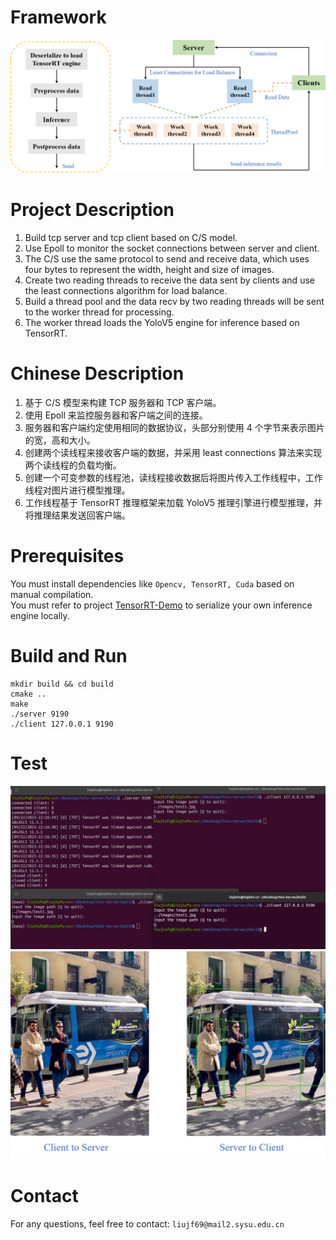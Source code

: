 # Framework
<div align=center>
<img src="https://github.com/liujf69/YoloV5-Server/blob/main/framework.png"/>
</div>

# Project Description
1. Build tcp server and tcp client based on C/S model. <br />
2. Use Epoll to monitor the socket connections between server and client. <br />
3. The C/S use the same protocol to send and receive data, which uses four bytes to represent the width, height and size of images. <br />
4. Create two reading threads to receive the data sent by clients and use the least connections algorithm for load balance. <br />
5. Build a thread pool and the data recv by two reading threads will be sent to the worker thread for processing. <br />
6. The worker thread loads the YoloV5 engine for inference based on TensorRT. <br />

# Chinese Description
1. 基于 C/S 模型来构建 TCP 服务器和 TCP 客户端。<br />
2. 使用 Epoll 来监控服务器和客户端之间的连接。<br />
3. 服务器和客户端约定使用相同的数据协议，头部分别使用 4 个字节来表示图片的宽，高和大小。<br />
4. 创建两个读线程来接收客户端的数据，并采用 least connections 算法来实现两个读线程的负载均衡。<br />
5. 创建一个可变参数的线程池，读线程接收数据后将图片传入工作线程中，工作线程对图片进行模型推理。<br />
6. 工作线程基于 TensorRT 推理框架来加载 YoloV5 推理引擎进行模型推理，并将推理结果发送回客户端。<br />

# Prerequisites
You must install dependencies like ```Opencv, TensorRT, Cuda``` based on manual compilation. <br />
You must refer to project [TensorRT-Demo](https://github.com/liujf69/TensorRT-Demo/tree/master/TRT_YoloV5) to serialize your own inference engine locally. <br />

# Build and Run
```
mkdir build && cd build
cmake ..
make
./server 9190
./client 127.0.0.1 9190
```

# Test
<div align=center>
<img src="https://github.com/liujf69/YoloV5-Server/blob/main/test_server.png"/>
</div>
<div align=center>
<img src="https://github.com/liujf69/YoloV5-Server/blob/main/show.png"/>
</div>

# Contact
For any questions, feel free to contact: ```liujf69@mail2.sysu.edu.cn```
